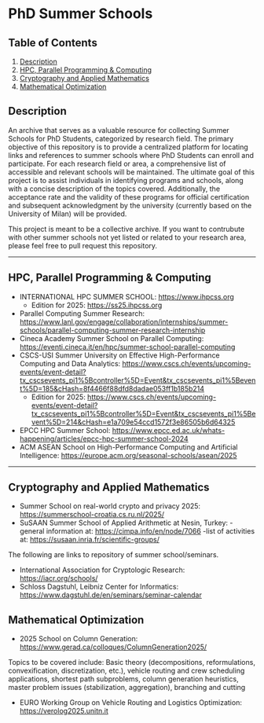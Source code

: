 # PhD Summer Schools

## Table of Contents
1. [Description](#description)
2. [HPC, Parallel Programming & Computing](#hpc)
3. [Cryptography and Applied Mathematics](#cry)
4. [Mathematical Optimization](#matopt)

## Description <a name="description"></a>
An archive that serves as a valuable resource for collecting Summer Schools for PhD Students, categorized by research field.
The primary objective of this repository is to provide a centralized platform for locating links and references to summer schools where PhD Students can enroll and participate.
For each research field or area, a comprehensive list of accessible and relevant schools will be maintained. The ultimate goal of this project is to assist individuals in identifying programs and schools, along with a concise description of the topics covered. Additionally, the acceptance rate and the validity of these programs for official certification and subsequent acknowledgment by the university (currently based on the University of Milan) will be provided. 

This project is meant to be a collective archive. If you want to contrubute with other summer schools not yet listed or related to your research area, please feel free to pull request this repository. 

------

## HPC, Parallel Programming & Computing <a name="hpc"></a>
* INTERNATIONAL HPC SUMMER SCHOOL: https://www.ihpcss.org
  * Edition for 2025: https://ss25.ihpcss.org 
* Parallel Computing Summer Research: https://www.lanl.gov/engage/collaboration/internships/summer-schools/parallel-computing-summer-research-internship
* Cineca Academy Summer School on Parallel Computing: https://eventi.cineca.it/en/hpc/summer-school-parallel-computing
* CSCS-USI Summer University on Effective High-Performance Computing and Data Analytics: https://www.cscs.ch/events/upcoming-events/event-detail?tx_cscsevents_pi1%5Bcontroller%5D=Event&tx_cscsevents_pi1%5Bevent%5D=185&cHash=8f4466f88dfd8dadae053ff1b185b214
  * Edition for 2025: https://www.cscs.ch/events/upcoming-events/event-detail?tx_cscsevents_pi1%5Bcontroller%5D=Event&tx_cscsevents_pi1%5Bevent%5D=214&cHash=e1a709e54ccd1572f3e86505b6d64325 
* EPCC HPC Summer School: https://www.epcc.ed.ac.uk/whats-happening/articles/epcc-hpc-summer-school-2024
* ACM ASEAN School on High-Performance Computing and Artificial Intelligence: https://europe.acm.org/seasonal-schools/asean/2025

------

## Cryptography and Applied Mathematics <a name="cry"></a>
* Summer School on real-world crypto and privacy 2025: https://summerschool-croatia.cs.ru.nl/2025/
* SuSAAN Summer School of Applied Arithmetic at Nesin, Turkey:
  -general information at: https://cimpa.info/en/node/7066
  -list of activities at: https://susaan.inria.fr/scientific-groups/
  
The following are links to repository of summer school/seminars.
* International Association for Cryptologic Research: https://iacr.org/schools/
* Schloss Dagstuhl, Leibniz Center for Informatics: https://www.dagstuhl.de/en/seminars/seminar-calendar

## Mathematical Optimization <a name="matopt"></a>
* 2025 School on Column Generation: https://www.gerad.ca/colloques/ColumnGeneration2025/

Topics to be covered include: Basic theory (decompositions, reformulations, convexification, discretization, etc.), vehicle routing and crew scheduling applications, shortest path subproblems, column generation heuristics, master problem issues (stabilization, aggregation), branching and cutting
* EURO Working Group on Vehicle Routing and Logistics Optimization: https://verolog2025.unitn.it
